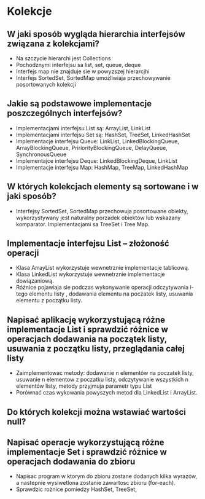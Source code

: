 # Kolekcje

## W jaki sposób wygląda hierarchia interfejsów związana z kolekcjami?

* Na szczycie hierarchi jest Collections
* Pochodznymi interfejsu sa list, set, queue, deque
* Interfejs map nie znajduje sie w powyzszej hierarcjhi
* Interfejs SortedSet, SortedMap umożliwiaja przechowywanie posortowanych kolekcji

## Jakie są podstawowe implementacje poszczególnych interfejsów?

* Implementacjami interfejsu List są: ArrayList, LinkList
* Implementacjami interfejsu Set są: HashSet, TreeSet, LinkedHashSet
* Implementacje interfejsu Queue: LinkList, LinkedBlockingQueue, 
ArrayBlockingQueue, PririorityBlockingQueue, DelayQueue, 
SynchronousQueue
* Implementajce interfejsu Deque: LinkedBlockingDeque, LinkList
* Implementacje interfejsu Map: HashMap, TreeMap, LinkedHashMap

## W których kolekcjach elementy są sortowane i w jaki sposób?

* Interfejsy SortedSet, SortedMap przechowuja posortowane obiekty, 
wykorzystywany jest naturalny porzadek obiektów lub wskazany komparator. 
Implementacjami sa TreeSet i Tree Map.

## Implementacje interfejsu List – złożoność operacji

* Klasa ArrayList wykorzystuje wewnetrznie implementacje tablicową.
* Klasa LinkedList wykorzystuje wewnetrznie implementacje dowiązaniową.
* Różnice pojawiaja sie podczas wykonywanie operacji odczytywania i-tego elementu listy
, dodawania elementu na poczatek listy, usuwania elementu z początku listy.

## Napisać aplikację wykorzystującą różne implementacje List i sprawdzić różnice w operacjach dodawania na początek listy, usuwania z początku listy, przeglądania całej listy

* Zaimplementowac metody: dodawanie n elementów na poczatek listy, usuwanie n elementow z poczatku listy,
odczytywanie wszystkich n elementów listy, metody przyjmuja parametr 
typu List<Integer>
* Porównać czas wykowania powyszych metod dla LinkedList i ArrayList.

## Do których kolekcji można wstawiać wartości null?

## Napisać operacje wykorzystującą różne implementacje Set i sprawdzić różnice w operacjach dodawania do zbioru

* Napisac program w ktorym do zbioru zostane dodanych kilka wyrazów, a nastepnie wysiwetlona zostanie zawartosc zbioru (for-each).
* Sprawdzic rożnice pomiedzy HashSet, TreeSet,